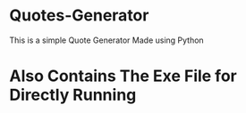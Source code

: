 # Quotes-Generator
This is a simple Quote Generator Made using Python
# Also Contains The Exe File for Directly Running

